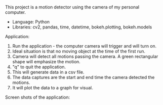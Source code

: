 This project is a motion detector using the camera of my personal computer.

- Language: Python
- Libraries: cv2, pandas, time, datetime, bokeh.plotting, bokeh.models

Application:

1. Run the application - the computer camera will trigger and will turn on.
2. Ideal situation is that no moving object at the time of the first run.
3. Camera will detect all motions passing the camera. A green rectangular shape will emphasize the motion.
4. "q" to quit the application.
5. This will generate data in a csv file.
6. The data captures are the start and end time the camera detected the motions.
7. It will plot the data to a graph for visual.

Screen shots of the application:
